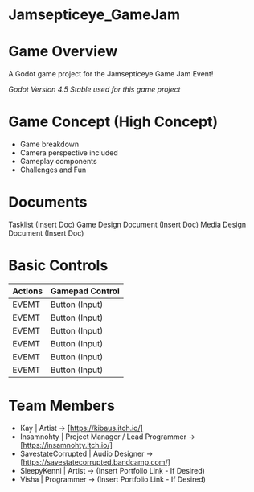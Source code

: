 # Jamsepticeye_GameJam

# Game Overview
A Godot game project for the Jamsepticeye Game Jam Event!

_Godot Version 4.5 Stable used for this game project_

# Game Concept (High Concept)
- Game breakdown
- Camera perspective included
- Gameplay components
- Challenges and Fun

# Documents
Tasklist (Insert Doc)
Game Design Document (Insert Doc)
Media Design Document (Insert Doc)


# Basic Controls
Actions               | Gamepad Control   
---                   |---                
EVEMT                 | Button (Input)
EVEMT                 | Button (Input)
EVEMT                 | Button (Input)
EVEMT                 | Button (Input)
EVEMT                 | Button (Input)
EVEMT                 | Button (Input)


# Team Members
- Kay | Artist -> [https://kibaus.itch.io/]
- Insamnohty | Project Manager / Lead Programmer -> [https://insamnohty.itch.io/]
- SavestateCorrupted | Audio Designer ->  [https://savestatecorrupted.bandcamp.com/]
- SleepyKenni | Artist -> (Insert Portfolio Link - If Desired)
- Visha | Programmer -> (Insert Portfolio Link - If Desired)